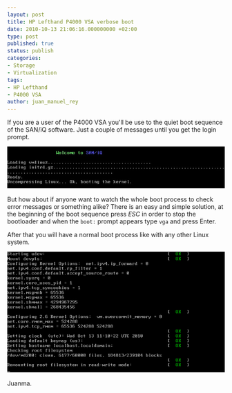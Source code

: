 ```yaml
---
layout: post
title: HP Lefthand P4000 VSA verbose boot
date: 2010-10-13 21:06:16.000000000 +02:00
type: post
published: true
status: publish
categories:
- Storage
- Virtualization
tags:
- HP Lefthand
- P4000 VSA
author: juan_manuel_rey
---
```


If you are a user of the P4000 VSA you'll be use to the quiet boot sequence of the SAN/iQ software. Just a couple of messages until you get the login prompt.

[![](/images/p4000-vsa_clean_boot.jpg "P4000-VSA_clean_boot")]({{site.url}}/images/p4000-vsa_clean_boot.jpg)

But how about if anyone want to watch the whole boot process to check error messages or something alike? There is an easy and simple solution, at the beginning of the boot sequence press *ESC* in order to stop the bootloader and when the `boot:` prompt appears type `vga` and press Enter.

After that you will have a normal boot process like with any other Linux system.

[![](/images/p4000-vsa_full_boot.png "P4000-VSA_full_boot")]({{site.url}}/images/p4000-vsa_full_boot.png)

Juanma.
